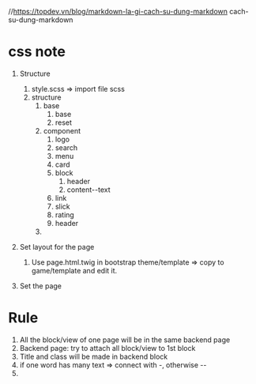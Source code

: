 //https://topdev.vn/blog/markdown-la-gi-cach-su-dung-markdown cach-su-dung-markdown

# css note
1. Structure
   1. style.scss => import file scss
   2. structure 
      1. base
         1. base
         2. reset
      2. component
         1. logo
         2. search
         3. menu
         4. card
         5. block
            1. header
            2. content--text
         6. link
         7. slick
         8. rating
         9. header
      3. 
2.  Set layout for the page
    1.  Use page.html.twig in bootstrap theme/template => copy to game/template and edit it.

3. Set the page
 

 # Rule
  1.  All the block/view of one page will be in the same backend page 
  2.  Backend page: try to attach all block/view to 1st block
  3.  Title and class will be made in backend block
  4.  if one word has many text => connect with -, otherwise --
  5.  
